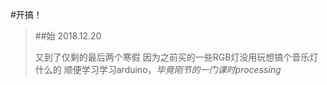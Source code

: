 #开搞！

>##始 2018.12.20
>
>又到了仅剩的最后两个寒假
>因为之前买的一些RGB灯没用玩想搞个音乐灯什么的
>顺便学习学习arduino，_毕竟刚节的一门课时processing_
